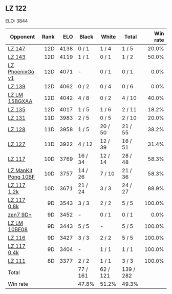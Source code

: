 ## LZ 122 ##

ELO: 3844

Opponent | Rank | ELO | Black | White | Total | Win rate
---------|-----:|----:|-------|-------|-------|-------:
[LZ 147](LZ%20147.md) | 12D | 4138 | 0 / 1 | 1 / 4 | 1 / 5 | 20.0%
[LZ 143](LZ%20143.md) | 12D | 4119 | 1 / 1 | 0 / 1 | 1 / 2 | 50.0%
[LZ PhoenixGo v1](LZ%20PhoenixGo%20v1.md) | 12D | 4071 | - | 0 / 1 | 0 / 1 | 0.0%
[LZ 139](LZ%20139.md) | 12D | 4062 | 0 / 2 | 0 / 4 | 0 / 6 | 0.0%
[LZ LM 15BGXAA](LZ%20LM%2015BGXAA.md) | 12D | 4042 | 4 / 8 | 0 / 2 | 4 / 10 | 40.0%
[LZ 135](LZ%20135.md) | 12D | 4017 | 1 / 5 | 1 / 6 | 2 / 11 | 18.2%
[LZ 131](LZ%20131.md) | 11D | 3983 | 2 / 5 | 0 / 5 | 2 / 10 | 20.0%
[LZ 128](LZ%20128.md) | 11D | 3958 | 1 / 5 | 20 / 50 | 21 / 55 | 38.2%
[LZ 127](LZ%20127.md) | 11D | 3922 | 4 / 12 | 12 / 39 | 16 / 51 | 31.4%
[LZ 117](LZ%20117.md) | 10D | 3769 | 16 / 34 | 12 / 14 | 28 / 48 | 58.3%
[LZ ManKit Pong 10BF](LZ%20ManKit%20Pong%2010BF.md) | 10D | 3757 | 14 / 26 | 7 / 10 | 21 / 36 | 58.3%
[LZ 117 1.2k](LZ%20117%201.2k.md) | 10D | 3671 | 21 / 24 | 3 / 3 | 24 / 27 | 88.9%
[LZ 117 0.8k](LZ%20117%200.8k.md) | 9D | 3543 | 3 / 3 | 2 / 2 | 5 / 5 | 100.0%
[zen7 9D+](zen7%209D+.md) | 9D | 3452 | - | 0 / 1 | 0 / 1 | 0.0%
[LZ LM 10BE08](LZ%20LM%2010BE08.md) | 9D | 3443 | 5 / 5 | - | 5 / 5 | 100.0%
[LZ 116](LZ%20116.md) | 9D | 3427 | 3 / 3 | 2 / 2 | 5 / 5 | 100.0%
[LZ 117 0.4k](LZ%20117%200.4k.md) | 9D | 3404 | - | 1 / 1 | 1 / 1 | 100.0%
[LZ 111](LZ%20111.md) | 8D | 3377 | 2 / 2 | 1 / 1 | 3 / 3 | 100.0%
Total | | | 77 / 161 | 62 / 121 | 139 / 282 | 
Win rate| | | 47.8% | 51.2% | 49.3% | 
